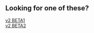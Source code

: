 [beta1]: https://cheos137.github.io/ArmorpointsPlusplus/v2-BETA1
[beta2]: https://cheos137.github.io/ArmorpointsPlusplus/v2-BETA2

## Looking for one of these?

[v2 BETA1][beta1]<br>
[v2 BETA2][beta2]
